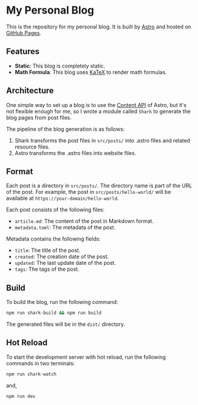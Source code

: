 # My Personal Blog

This is the repository for my personal blog. It is built by [Astro](https://astro.build/) and hosted on [GitHub Pages](https://pages.github.com/).

## Features

- **Static**: This blog is completely static.
- **Math Formula**: This blog uses [KaTeX](https://katex.org/) to render math formulas.

## Architecture

One simple way to set up a blog is to use the [Content API](https://docs.astro.build/en/guides/content-collections/) of Astro, but it's not flexible enough for me, so I wrote a module called `Shark` to generate the blog pages from post files.

The pipeline of the blog generation is as follows:

1. Shark transforms the post files in `src/posts/` into .astro files and related resource files.
2. Astro transforms the .astro files into website files.

## Format

Each post is a directory in `src/posts/`. The directory name is part of the URL of the post. For example, the post in `src/posts/hello-world/` will be available at `https://your-domain/hello-world`.

Each post consists of the following files:

- `article.md`: The content of the post in Markdown format.
- `metadata.toml`: The metadata of the post.

Metadata contains the following fields:

- `title`: The title of the post.
- `created`: The creation date of the post.
- `updated`: The last update date of the post.
- `tags`: The tags of the post.

## Build

To build the blog, run the following command:

```bash
npm run shark-build && npm run build
```

The generated files will be in the `dist/` directory.

## Hot Reload

To start the development server with hot reload, run the following commands in two terminals:

```bash
npm run shark-watch
```

and,

```bash
npm run dev
```
